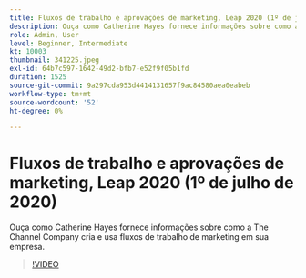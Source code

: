 ```yaml
---
title: Fluxos de trabalho e aprovações de marketing, Leap 2020 (1º de julho de 2020)
description: Ouça como Catherine Hayes fornece informações sobre como a The Channel Company cria e usa fluxos de trabalho de marketing em sua empresa.
role: Admin, User
level: Beginner, Intermediate
kt: 10003
thumbnail: 341225.jpeg
exl-id: 64b7c597-1642-49d2-bfb7-e52f9f05b1fd
duration: 1525
source-git-commit: 9a297cda953d4414131657f9ac84580aea0eabeb
workflow-type: tm+mt
source-wordcount: '52'
ht-degree: 0%

---
```


# Fluxos de trabalho e aprovações de marketing, Leap 2020 (1º de julho de 2020)

Ouça como Catherine Hayes fornece informações sobre como a The Channel Company cria e usa fluxos de trabalho de marketing em sua empresa.

>[!VIDEO](https://video.tv.adobe.com/v/341225/?quality=12&learn=on)
